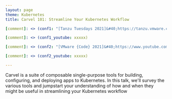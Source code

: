 ```yaml
---
layout: page
theme: Kubernetes
title: Carvel 101: Streamline Your Kubernetes Workflow

[comment]: <> (conf1: "[Tanzu Tuesdays 2021]&#40;https://tanzu.vmware.com/developer/tv/tanzu-tuesdays/0070&#41;")

[comment]: <> (conf1_youtube: xxxxx)

[comment]: <> (conf2: "[VMware {Code} 2021]&#40;https://www.youtube.com/embed/xxxxx&#41;")

[comment]: <> (conf2_youtube: xxxxx)

---
```


Carvel is a suite of composable single-purpose tools for building, configuring, and deploying apps to Kubernetes. In this talk, we'll survey the various tools and jumpstart your understanding of how and when they might be useful in streamlining your Kubernetes workflow